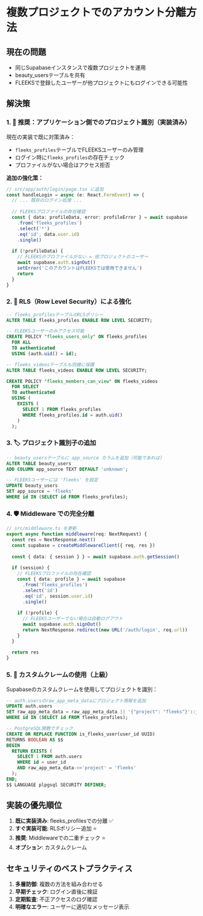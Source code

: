 # 複数プロジェクトでのアカウント分離方法

## 現在の問題
- 同じSupabaseインスタンスで複数プロジェクトを運用
- beauty_usersテーブルを共有
- FLEEKSで登録したユーザーが他プロジェクトにもログインできる可能性

## 解決策

### 1. 🎯 推奨：アプリケーション側でのプロジェクト識別（実装済み）

現在の実装で既に対策済み：
- `fleeks_profiles`テーブルでFLEEKSユーザーのみ管理
- ログイン時に`fleeks_profiles`の存在チェック
- プロファイルがない場合はアクセス拒否

**追加の強化策：**

```typescript
// src/app/auth/login/page.tsx に追加
const handleLogin = async (e: React.FormEvent) => {
  // ... 既存のログイン処理 ...
  
  // FLEEKSプロファイルの存在確認
  const { data: profileData, error: profileError } = await supabase
    .from('fleeks_profiles')
    .select('*')
    .eq('id', data.user.id)
    .single()
  
  if (!profileData) {
    // FLEEKSのプロファイルがない = 他プロジェクトのユーザー
    await supabase.auth.signOut()
    setError('このアカウントはFLEEKSでは使用できません')
    return
  }
}
```

### 2. 🔐 RLS（Row Level Security）による強化

```sql
-- fleeks_profilesテーブルのRLSポリシー
ALTER TABLE fleeks_profiles ENABLE ROW LEVEL SECURITY;

-- FLEEKSユーザーのみアクセス可能
CREATE POLICY "fleeks_users_only" ON fleeks_profiles
  FOR ALL 
  TO authenticated
  USING (auth.uid() = id);

-- fleeks_videosテーブルも同様に保護
ALTER TABLE fleeks_videos ENABLE ROW LEVEL SECURITY;

CREATE POLICY "fleeks_members_can_view" ON fleeks_videos
  FOR SELECT
  TO authenticated
  USING (
    EXISTS (
      SELECT 1 FROM fleeks_profiles 
      WHERE fleeks_profiles.id = auth.uid()
    )
  );
```

### 3. 🏷️ プロジェクト識別子の追加

```sql
-- beauty_usersテーブルに app_source カラムを追加（可能であれば）
ALTER TABLE beauty_users 
ADD COLUMN app_source TEXT DEFAULT 'unknown';

-- FLEEKSユーザーには 'fleeks' を設定
UPDATE beauty_users 
SET app_source = 'fleeks'
WHERE id IN (SELECT id FROM fleeks_profiles);
```

### 4. 🛡️ Middleware での完全分離

```typescript
// src/middleware.ts を更新
export async function middleware(req: NextRequest) {
  const res = NextResponse.next()
  const supabase = createMiddlewareClient({ req, res })
  
  const { data: { session } } = await supabase.auth.getSession()
  
  if (session) {
    // FLEEKSプロファイルの存在確認
    const { data: profile } = await supabase
      .from('fleeks_profiles')
      .select('id')
      .eq('id', session.user.id)
      .single()
    
    if (!profile) {
      // FLEEKSユーザーでない場合は自動ログアウト
      await supabase.auth.signOut()
      return NextResponse.redirect(new URL('/auth/login', req.url))
    }
  }
  
  return res
}
```

### 5. 🚀 カスタムクレームの使用（上級）

Supabaseのカスタムクレームを使用してプロジェクトを識別：

```sql
-- auth.usersのraw_app_meta_dataにプロジェクト情報を追加
UPDATE auth.users
SET raw_app_meta_data = raw_app_meta_data || '{"project": "fleeks"}'::jsonb
WHERE id IN (SELECT id FROM fleeks_profiles);

-- PostgreSQL関数でチェック
CREATE OR REPLACE FUNCTION is_fleeks_user(user_id UUID)
RETURNS BOOLEAN AS $$
BEGIN
  RETURN EXISTS (
    SELECT 1 FROM auth.users 
    WHERE id = user_id 
    AND raw_app_meta_data->>'project' = 'fleeks'
  );
END;
$$ LANGUAGE plpgsql SECURITY DEFINER;
```

## 実装の優先順位

1. **既に実装済み**: fleeks_profilesでの分離 ✅
2. **すぐ実装可能**: RLSポリシー追加 ⭐
3. **推奨**: Middlewareでの二重チェック ⭐
4. **オプション**: カスタムクレーム

## セキュリティのベストプラクティス

1. **多層防御**: 複数の方法を組み合わせる
2. **早期チェック**: ログイン直後に検証
3. **定期監査**: 不正アクセスのログ確認
4. **明確なエラー**: ユーザーに適切なメッセージ表示